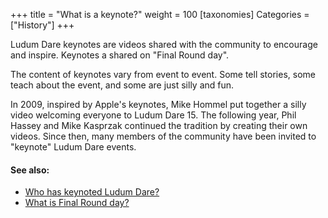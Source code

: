 +++
title = "What is a keynote?"
weight = 100
[taxonomies]
Categories = ["History"]
+++

Ludum Dare keynotes are videos shared with the community to encourage and inspire. Keynotes a shared on "Final Round day".

The content of keynotes vary from event to event. Some tell stories, some teach about the event, and some are just silly and fun. 

In 2009, inspired by Apple's keynotes, Mike Hommel put together a silly video welcoming everyone to Ludum Dare 15. The following year, Phil Hassey and Mike Kasprzak continued the tradition by creating their own videos. Since then, many members of the community have been invited to "keynote" Ludum Dare events. 


#### See also:
* [Who has keynoted Ludum Dare?](/resources/questions/who-keynoted-ludum-dare/)
* [What is Final Round day?](/resources/questions/what-is-final-round-day/)
